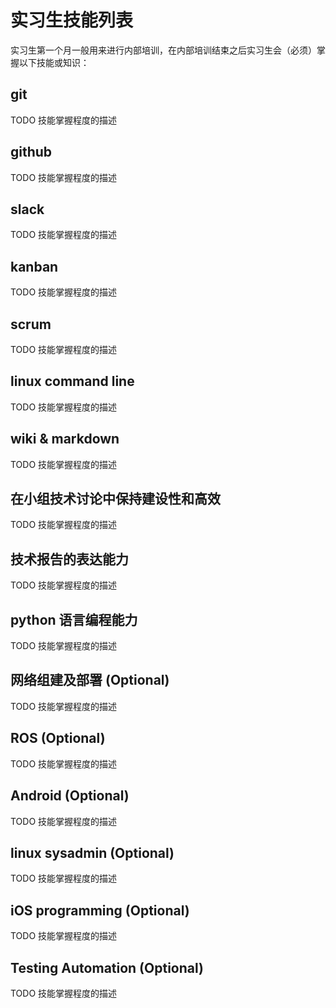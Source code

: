 # 实习生技能列表

实习生第一个月一般用来进行内部培训，在内部培训结束之后实习生会（必须）掌握以下技能或知识：

## git

TODO 技能掌握程度的描述

## github

TODO 技能掌握程度的描述

## slack

TODO 技能掌握程度的描述

## kanban

TODO 技能掌握程度的描述

## scrum

TODO 技能掌握程度的描述

## linux command line

TODO 技能掌握程度的描述

## wiki & markdown

TODO 技能掌握程度的描述

## 在小组技术讨论中保持建设性和高效

TODO 技能掌握程度的描述

## 技术报告的表达能力

TODO 技能掌握程度的描述

## python 语言编程能力

TODO 技能掌握程度的描述

## 网络组建及部署 (Optional)

TODO 技能掌握程度的描述

## ROS (Optional)

TODO 技能掌握程度的描述

## Android (Optional)

TODO 技能掌握程度的描述

## linux sysadmin (Optional)

TODO 技能掌握程度的描述

## iOS programming (Optional)

TODO 技能掌握程度的描述

## Testing Automation (Optional)

TODO 技能掌握程度的描述

